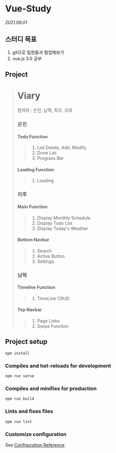# Vue-Study

_2021.09.01_

## 스터디 목표

1.  git으로 팀원들과 협업해보기
1.  vue.js 3.0 공부

## Project

> # Viary
>
> 참여자 : 은진, 남혁, 희조, 리후
>
> ### 은진
>
> #### Todo Function
>
> > 1. List Delete, Add, Modify
> > 2. Done List
> > 3. Prograss Bar
>
> #### Loading Function
>
> > 1. Loading
>
> ### 리후
>
> #### Main Function
>
> > 1. Display Monthly Schedule
> > 2. Display Todo List
> > 3. Display Today's Weather
>
> #### Bottom Navbar
>
> > 1. Search
> > 2. Active Button
> > 3. Settings
>
> ### 남혁
>
> #### Timeline Function
>
> > 1. TimeLine CRUD
>
> #### Top Navbar
>
> > 1. Page Links
> > 2. Swipe Function

## Project setup

```
npm install
```

### Compiles and hot-reloads for development

```
npm run serve
```

### Compiles and minifies for production

```
npm run build
```

### Lints and fixes files

```
npm run lint
```

### Customize configuration

See [Configuration Reference](https://cli.vuejs.org/config/).
